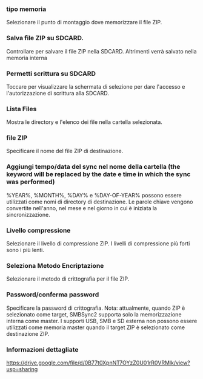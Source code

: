 ### tipo memoria
Selezionare il punto di montaggio dove memorizzare il file ZIP.

### Salva file ZIP su SDCARD.
Controllare per salvare il file ZIP nella SDCARD. Altrimenti verrà salvato nella memoria interna

### Permetti scrittura su SDCARD 
Toccare per visualizzare la schermata di selezione per dare l'accesso e l'autorizzazione di scrittura alla SDCARD.

### Lista Files
Mostra le directory e l'elenco dei file nella cartella selezionata.

### file ZIP
Specificare il nome del file ZIP di destinazione. 

### Aggiungi tempo/data del sync nel nome della cartella (the keyword will be replaced by the date e time in which the sync was performed)
%YEAR%, %MONTH%, %DAY% e %DAY-OF-YEAR% possono essere utilizzati come nomi di directory di destinazione. Le parole chiave vengono convertite nell'anno, nel mese e nel giorno in cui è iniziata la sincronizzazione. 

### Livello compressione
Selezionare il livello di compressione ZIP. I livelli di compressione più forti sono i più lenti.

### Seleziona Metodo Encriptazione
Selezionare il metodo di crittografia per il file ZIP. 

### Password/conferma password
Specificare la password di crittografia. 
Nota: attualmente, quando ZIP è selezionato come target, SMBSync2 supporta solo la memorizzazione interna come master. I supporti USB, SMB e SD esterna non possono essere utilizzati come memoria master quando il target ZIP è selezionato come destinazione ZIP. 

### Informazioni dettagliate
https://drive.google.com/file/d/0B77t0XpnNT7OYzZ0U01rR0VRMlk/view?usp=sharing

 

 